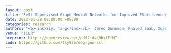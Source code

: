 ```yaml
---
layout: post
title: "Self-Supervised Graph Neural Networks for Improved Electroencephalographic Seizure Analysis" 
date: 2022-01-28 00:00:00 +08:00
categories: research
authors: "<b><ins>Siyi Tang</ins></b>, Jared Dunnmon, Khaled Saab, Xuan Zhang, Qianying Huang, Florian Dubost, Daniel Rubin, Christopher Lee-Messer"
venue: "ICLR"
preprint: https://openreview.net/pdf?id=k9bx1EfHI_- 
code: https://github.com/tsy935/eeg-gnn-ssl
---
```

